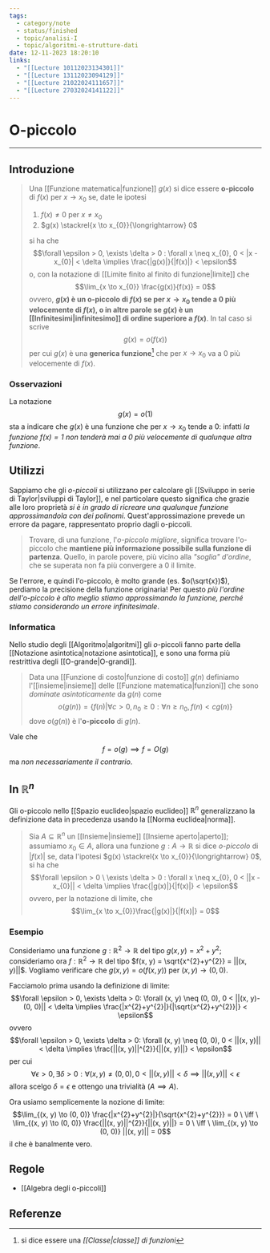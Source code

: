 ```yaml
---
tags:
  - category/note
  - status/finished
  - topic/analisi-I
  - topic/algoritmi-e-strutture-dati
date: 12-11-2023 18:20:10
links:
  - "[[Lecture 10112023134301]]"
  - "[[Lecture 13112023094129]]"
  - "[[Lecture 21022024111657]]"
  - "[[Lecture 27032024141122]]"
---
```

# O-piccolo
---
## Introduzione
> Una [[Funzione matematica|funzione]] $g(x)$ si dice essere **o-piccolo** di $f(x)$ per $x \to x_{0}$ se, date le ipotesi
> 1. $f(x) \neq 0$ per $x \neq x_{0}$
> 2. $g(x) \stackrel{x \to x_{0}}{\longrightarrow} 0$
> 
> si ha che
> $$\forall \epsilon > 0, \exists \delta > 0 : \forall x \neq x_{0}, 0 < |x - x_{0}| < \delta \implies \frac{|g(x)|}{|f(x)|} < \epsilon$$
> o, con la notazione di [[Limite finito al finito di funzione|limite]] che
> $$\lim_{x \to x_{0}} \frac{g(x)}{f(x)} = 0$$
> ovvero, **$g(x)$ è un o-piccolo di $f(x)$ se per $x \to x_{0}$ tende a $0$ più velocemente di $f(x)$, o in altre parole se $g(x)$ è un [[Infinitesimi|infinitesimo]] di ordine superiore a $f(x)$**.
> In tal caso si scrive
> $$g(x) = o(f(x))$$
> per cui $g(x)$ è una **generica funzione**[^1] che per $x \to x_{0}$ va a 0 più velocemente di $f(x)$.

### Osservazioni
La notazione
$$g(x) = o(1)$$
sta a indicare che $g(x)$ è una funzione che per $x \to x_{0}$ tende a 0: infatti _la funzione $f(x) = 1$ non tenderà mai a 0 più velocemente di qualunque altra funzione_.

## Utilizzi
Sappiamo che gli _o-piccoli_ si utilizzano per calcolare gli [[Sviluppo in serie di Taylor|sviluppi di Taylor]], e nel particolare questo significa che grazie alle loro proprietà _si è in grado di ricreare una qualunque funzione approssimandola con dei polinomi_. Quest'approssimazione prevede un errore da pagare, rappresentato proprio dagli o-piccoli.

> Trovare, di una funzione, l'_o-piccolo migliore_, significa trovare l'o-piccolo che **mantiene più informazione possibile sulla funzione di partenza**. Quello, in parole povere, più vicino alla _"soglia" d'ordine_, che se superata non fa più convergere a 0 il limite.

Se l'errore, e quindi l'o-piccolo, è molto grande (es. $o(\sqrt{x})$), perdiamo la precisione della funzione originaria! Per questo _più l'ordine dell'o-piccolo è alto meglio stiamo approssimando la funzione, perché stiamo considerando un errore infinitesimale_.

### Informatica
Nello studio degli [[Algoritmo|algoritmi]] gli $o$-piccoli fanno parte della [[Notazione asintotica|notazione asintotica]], e sono una forma più restrittiva degli [[O-grande|O-grandi]].
> Data una [[Funzione di costo|funzione di costo]] $g(n)$ definiamo l'[[insieme|insieme]] delle [[Funzione matematica|funzioni]] che sono _dominate asintoticamente_ da $g(n)$ come
> $$o(g(n)) = \{f(n) | \forall c > 0, n_{0} \geq 0 : \forall n \geq n_{0}, f(n) < cg(n)\}$$
> dove $o(g(n))$ è l'**o-piccolo** di $g(n)$.

Vale che
$$f = o(g) \implies f = O(g)$$
ma _non necessariamente il contrario_.

## In $\mathbb{R}^{n}$
Gli o-piccolo nello [[Spazio euclideo|spazio euclideo]] $\mathbb{R}^{n}$ generalizzano la definizione data in precedenza usando la [[Norma euclidea|norma]].
> Sia $A \subseteq \mathbb{R}^{n}$ un [[Insieme|insieme]] [[Insieme aperto|aperto]]; assumiamo $x_{0} \in A$, allora una funzione $g: A \to \mathbb{R}$ si dice _o-piccolo_ di $|f(x)|$ se, data l'ipotesi $g(x) \stackrel{x \to x_{0}}{\longrightarrow} 0$, si ha che
> $$\forall \epsilon > 0 \ \exists \delta > 0 : \forall x \neq x_{0}, 0 < ||x - x_{0}|| < \delta \implies \frac{|g(x)|}{|f(x)|} < \epsilon$$
> ovvero, per la notazione di limite, che
> $$\lim_{x \to x_{0}}\frac{|g(x)|}{|f(x)|} = 0$$

### Esempio
Consideriamo una funzione $g: \mathbb{R}^{2} \to \mathbb{R}$ del tipo $g(x, y) = x^{2}+y^{2}$; consideriamo ora $f: \mathbb{R}^{2} \to \mathbb{R}$ del tipo $f(x, y) = \sqrt{x^{2}+y^{2}} = ||(x, y)||$. Vogliamo verificare che $g(x, y) = o(f(x, y))$ per $(x, y) \to (0, 0)$.

Facciamolo prima usando la definizione di limite:
$$\forall \epsilon > 0, \exists \delta > 0: \forall (x, y) \neq (0, 0), 0 < ||(x, y)-(0, 0)|| < \delta \implies \frac{|x^{2}+y^{2}|}{|\sqrt{x^{2}+y^{2}}|} < \epsilon$$
ovvero
$$\forall \epsilon > 0, \exists \delta > 0: \forall (x, y) \neq (0, 0), 0 < ||(x, y)|| < \delta \implies \frac{||(x, y)||^{2}}{||(x, y)||} < \epsilon$$
per cui
$$\forall \epsilon > 0, \exists \delta > 0: \forall (x, y) \neq (0, 0), 0 < ||(x, y)|| < \delta \implies ||(x, y)|| < \epsilon$$
allora scelgo $\delta = \epsilon$ e ottengo una trivialità ($A \implies A$).

Ora usiamo semplicemente la nozione di limite:
$$\lim_{(x, y) \to (0, 0)} \frac{|x^{2}+y^{2}|}{\sqrt{x^{2}+y^{2}}} = 0 \ \iff \ \lim_{(x, y) \to (0, 0)} \frac{||(x, y)||^{2}}{||(x, y)||} = 0 \ \iff \ \lim_{(x, y) \to (0, 0)} ||(x, y)|| = 0$$
il che è banalmente vero.

## Regole
- [[Algebra degli o-piccoli]]

## Referenze
[^1]: si dice essere una _[[Classe|classe]] di funzioni_